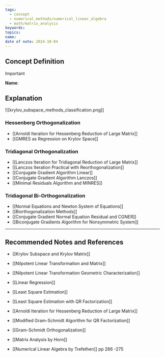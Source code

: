 ```yaml
---
tags:
  - concept
  - numerical_methods/numerical_linear_algebra
  - math/matrix_analysis
keywords: 
topics: 
name: 
date of note: 2024-10-04
---
```


## Concept Definition

>[!important]
>**Name**: 



## Explanation

![[krylov_subspace_methods_classification.png]]


### Hessenberg Orthogonalization

- [[Arnoldi Iteration for Hessenberg Reduction of Large Matrix]]
- [[GMRES as Regression on Krylov Space]]

### Tridiagonal Orthogonalization

- [[Lanczos Iteration for Tridiagonal Reduction of Large Matrix]]
- [[Lanczos Iteration Practical with Reorthogonalization]]
- [[Conjugate Gradient Algorithm Linear]]
- [[Conjugate Gradient Algorithm Lanczos]]
- [[Minimal Residuals Algorithm and MINRES]]


### Tridiagonal Bi-Orthogonalization

- [[Normal Equations and Newton System of Equations]]
- [[Biorthogonalization Methods]]
- [[Conjugate Gradient Normal Equation Residual and CGNER]]
- [[Biconjugate Gradients Algorithm for Nonsymmetric System]]



-----------
##  Recommended Notes and References


- [[Krylov Subspace and Krylov Matrix]]
- [[Nilpotent Linear Transformation and Matrix]]
- [[Nilpotent Linear Transformation Geometric Characterization]]
- [[Linear Regression]]
- [[Least Square Estimation]]
- [[Least Square Estimation with QR Factorization]]

- [[Arnoldi Iteration for Hessenberg Reduction of Large Matrix]]
- [[Modified Gram-Schmidt Algorithm for QR Factorization]]
- [[Gram-Schmidt Orthogonalization]]

- [[Matrix Analysis by Horn]] 
- [[Numerical Linear Algebra by Trefethen]] pp 266 -275